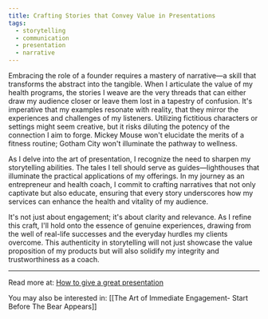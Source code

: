 ```yaml
---
title: Crafting Stories that Convey Value in Presentations
tags:
  - storytelling
  - communication
  - presentation
  - narrative
---
```

Embracing the role of a founder requires a mastery of narrative—a skill that transforms the abstract into the tangible. When I articulate the value of my health programs, the stories I weave are the very threads that can either draw my audience closer or leave them lost in a tapestry of confusion. It's imperative that my examples resonate with reality, that they mirror the experiences and challenges of my listeners. Utilizing fictitious characters or settings might seem creative, but it risks diluting the potency of the connection I aim to forge. Mickey Mouse won't elucidate the merits of a fitness routine; Gotham City won't illuminate the pathway to wellness.

As I delve into the art of presentation, I recognize the need to sharpen my storytelling abilities. The tales I tell should serve as guides—lighthouses that illuminate the practical applications of my offerings. In my journey as an entrepreneur and health coach, I commit to crafting narratives that not only captivate but also educate, ensuring that every story underscores how my services can enhance the health and vitality of my audience.

It's not just about engagement; it's about clarity and relevance. As I refine this craft, I'll hold onto the essence of genuine experiences, drawing from the well of real-life successes and the everyday hurdles my clients overcome. This authenticity in storytelling will not just showcase the value proposition of my products but will also solidify my integrity and trustworthiness as a coach.

----

Read more at: [How to give a great presentation](https://www.linkedin.com/pulse/how-give-great-presentation-jason-calacanis/)

You may also be interested in: [[The Art of Immediate Engagement- Start Before The Bear Appears]]